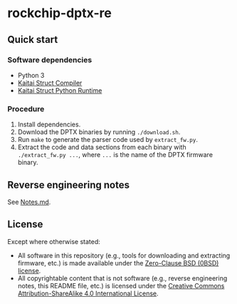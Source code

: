 # rockchip-dptx-re


## Quick start

### Software dependencies

* Python 3
* [Kaitai Struct Compiler][ksc]
* [Kaitai Struct Python Runtime][kspr]

### Procedure

1. Install dependencies.
2. Download the DPTX binaries by running `./download.sh`.
3. Run `make` to generate the parser code used by `extract_fw.py`.
4. Extract the code and data sections from each binary with
   `./extract_fw.py ...`, where `...` is the name of the DPTX firmware
   binary.


## Reverse engineering notes

See [Notes.md](./Notes.md).


## License

Except where otherwise stated:

* All software in this repository (e.g., tools for downloading and extracting
  firmware, etc.) is made available under the
  [Zero-Clause BSD (0BSD) license][license].
* All copyrightable content that is not software (e.g., reverse engineering
  notes, this README file, etc.) is licensed under the
  [Creative Commons Attribution-ShareAlike 4.0 International License][cc-by-sa].


[ksc]: https://github.com/kaitai-io/kaitai_struct_compiler
[kspr]: https://github.com/kaitai-io/kaitai_struct_python_runtime
[license]: LICENSE.txt
[cc-by-sa]: https://creativecommons.org/licenses/by-sa/4.0/
